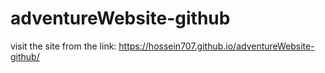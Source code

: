 # adventureWebsite-github

visit the site from the link: https://hossein707.github.io/adventureWebsite-github/
